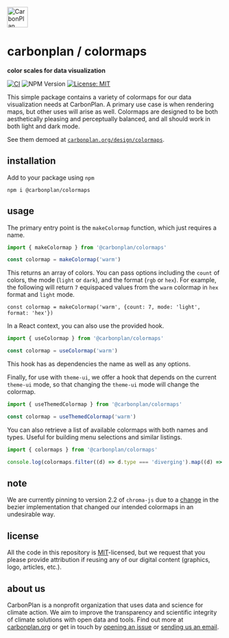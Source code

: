 <p align="left" >
<a href='https://carbonplan.org'>
<picture>
  <source media="(prefers-color-scheme: dark)" srcset="https://carbonplan-assets.s3.amazonaws.com/monogram/light-small.png">
  <img alt="CarbonPlan monogram." height="48" src="https://carbonplan-assets.s3.amazonaws.com/monogram/dark-small.png">
</picture>
</a>
</p>

# carbonplan / colormaps

**color scales for data visualization**

[![CI](https://github.com/carbonplan/colormaps/actions/workflows/main.yml/badge.svg)](https://github.com/carbonplan/colormaps/actions/workflows/main.yml)
![NPM Version](https://img.shields.io/npm/v/@carbonplan/colormaps)
[![License: MIT](https://img.shields.io/badge/License-MIT-blue.svg)](https://opensource.org/licenses/MIT)

This simple package contains a variety of colormaps for our data visualization needs at CarbonPlan. A primary use case is when rendering maps, but other uses will arise as well. Colormaps are designed to be both aesthetically pleasing and perceptually balanced, and all should work in both light and dark mode.

See them demoed at [`carbonplan.org/design/colormaps`](https://carbonplan.org/design/colormaps).

## installation

Add to your package using `npm`

```
npm i @carbonplan/colormaps
```

## usage

The primary entry point is the `makeColormap` function, which just requires a name.

```js
import { makeColormap } from '@carbonplan/colormaps'

const colormap = makeColormap('warm')
```

This returns an array of colors. You can pass options including the `count` of colors, the mode (`light` or `dark`), and the format (`rgb` or `hex`). For example, the following will return `7` equispaced values from the `warm` colormap in `hex` format and `light` mode.

```
const colormap = makeColormap('warm', {count: 7, mode: 'light', format: 'hex'})
```

In a React context, you can also use the provided hook.

```js
import { useColormap } from '@carbonplan/colormaps'

const colormap = useColormap('warm')
```

This hook has as dependencies the name as well as any options.

Finally, for use with `theme-ui`, we offer a hook that depends on the current `theme-ui` mode, so that changing the `theme-ui` mode will change the colormap.

```js
import { useThemedColormap } from '@carbonplan/colormaps'

const colormap = useThemedColormap('warm')
```

You can also retrieve a list of available colormaps with both names and types. Useful for building menu selections and similar listings.

```js
import { colormaps } from '@carbonplan/colormaps'

console.log(colormaps.filter((d) => d.type === 'diverging').map((d) => d.name))
```

## note

We are currently pinning to version 2.2 of `chroma-js` due to a [change](https://github.com/gka/chroma.js/commit/a0245db2da9b98b68056a212d1c0afdeb3250e0e) in the bezier implementation that changed our intended colormaps in an undesirable way.

## license

All the code in this repository is [MIT](https://choosealicense.com/licenses/mit/)-licensed, but we request that you please provide attribution if reusing any of our digital content (graphics, logo, articles, etc.).

## about us

CarbonPlan is a nonprofit organization that uses data and science for climate action. We aim to improve the transparency and scientific integrity of climate solutions with open data and tools. Find out more at [carbonplan.org](https://carbonplan.org/) or get in touch by [opening an issue](https://github.com/carbonplan/compliance-users/issues/new) or [sending us an email](mailto:hello@carbonplan.org).

